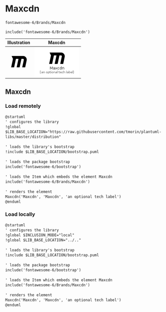 # Maxcdn


```text
fontawesome-6/Brands/Maxcdn
```

```text
include('fontawesome-6/Brands/Maxcdn')
```



| Illustration | Maxcdn |
| :---: | :---: |
| ![illustration for Illustration](../../fontawesome-6/Brands/Maxcdn.png) | ![illustration for Maxcdn](../../fontawesome-6/Brands/Maxcdn.Local.png) |




## Maxcdn

### Load remotely
```plantuml
@startuml
' configures the library
!global $LIB_BASE_LOCATION="https://raw.githubusercontent.com/tmorin/plantuml-libs/master/distribution"

' loads the library's bootstrap
!include $LIB_BASE_LOCATION/bootstrap.puml

' loads the package bootstrap
include('fontawesome-6/bootstrap')

' loads the Item which embeds the element Maxcdn
include('fontawesome-6/Brands/Maxcdn')

' renders the element
Maxcdn('Maxcdn', 'Maxcdn', 'an optional tech label')
@enduml
```

### Load locally
```plantuml
@startuml
' configures the library
!global $INCLUSION_MODE="local"
!global $LIB_BASE_LOCATION="../.."

' loads the library's bootstrap
!include $LIB_BASE_LOCATION/bootstrap.puml

' loads the package bootstrap
include('fontawesome-6/bootstrap')

' loads the Item which embeds the element Maxcdn
include('fontawesome-6/Brands/Maxcdn')

' renders the element
Maxcdn('Maxcdn', 'Maxcdn', 'an optional tech label')
@enduml
```

